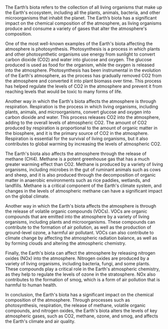 The Earth’s biota refers to the collection of all living organisms that make up the Earth's ecosystem, including all the plants, animals, bacteria, and other microorganisms that inhabit the planet. The Earth’s biota has a significant impact on the chemical composition of the atmosphere, as living organisms produce and consume a variety of gases that alter the atmosphere's composition.

One of the most well-known examples of the Earth's biota affecting the atmosphere is photosynthesis. Photosynthesis is a process in which plants and other photosynthetic organisms use energy from sunlight to convert carbon dioxide (CO2) and water into glucose and oxygen. The glucose produced is used as food for the organism, while the oxygen is released into the atmosphere. Photosynthesis has been instrumental in the evolution of the Earth's atmosphere, as the process has gradually removed CO2 from the atmosphere and converted it into plant biomass over time. This process has helped regulate the levels of CO2 in the atmosphere and prevent it from reaching levels that would be toxic to many forms of life.

Another way in which the Earth's biota affects the atmosphere is through respiration. Respiration is the process in which living organisms, including plants, animals, and microorganisms, convert glucose and oxygen into carbon dioxide and water. This process releases CO2 into the atmosphere, adding to the overall levels of atmospheric CO2. The amount of CO2 produced by respiration is proportional to the amount of organic matter in the biosphere, and it is the primary source of CO2 in the atmosphere. Respiration is essential for the survival of living organisms, but it also contributes to global warming by increasing the levels of atmospheric CO2.

The Earth's biota also affects the atmosphere through the release of methane (CH4). Methane is a potent greenhouse gas that has a much greater warming effect than CO2. Methane is produced by a variety of living organisms, including microbes in the gut of ruminant animals such as cows and sheep, and it is also produced through the decomposition of organic matter in anaerobic environments such as rice paddies, wetlands, and landfills. Methane is a critical component of the Earth's climate system, and changes in the levels of atmospheric methane can have a significant impact on the global climate.

Another way in which the Earth's biota affects the atmosphere is through the release of volatile organic compounds (VOCs). VOCs are organic compounds that are emitted into the atmosphere by a variety of living organisms, including plants and microorganisms. These compounds can contribute to the formation of air pollution, as well as the production of ground-level ozone, a harmful air pollutant. VOCs can also contribute to climate change by affecting the atmospheric radiation balance, as well as by forming clouds and altering the atmospheric chemistry.

Finally, the Earth's biota can affect the atmosphere by releasing nitrogen oxides (NOx) into the atmosphere. Nitrogen oxides are produced by a variety of living organisms, including bacteria, fungi, and some plants. These compounds play a critical role in the Earth's atmospheric chemistry, as they help to regulate the levels of ozone in the stratosphere. NOx also contributes to the formation of smog, which is a form of air pollution that is harmful to human health.

In conclusion, the Earth's biota has a significant impact on the chemical composition of the atmosphere. Through processes such as photosynthesis, respiration, the release of methane, volatile organic compounds, and nitrogen oxides, the Earth's biota alters the levels of key atmospheric gases, such as CO2, methane, ozone, and smog, and affects the Earth's climate and air quality.